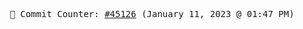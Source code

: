 <p align="center">
    <samp>
        📮 Commit Counter: <a href="https://github.com/Javascript-void0/Javascript-void0/commits/main">#45126</a> (January 11, 2023 @ 01:47 PM)
    </samp>
</p>
